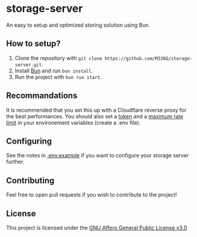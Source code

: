 # storage-server
An easy to setup and optimized storing solution using Bun.

## How to setup?
1. Clone the repository with `git clone https://github.com/M336G/storage-server.git`.
2. Install [Bun](https://bun.sh/) and run `bun install`.
3. Run the project with `bun run start`.

## Recommandations
It is recommended that you set this up with a Cloudflare reverse proxy for the best performances. You should also set a [token](https://github.com/M336G/storage-server/blob/12651f2bed26e6e78dd5d242154c0b5599982056/.env.example#L4) and a [maximum rate limit](https://github.com/M336G/storage-server/blob/12651f2bed26e6e78dd5d242154c0b5599982056/.env.example#L13) in your environement variables (create a .env file).

## Configuring
See the notes in [.env.example](https://github.com/M336G/storage-server/blob/main/.env.example) if you want to configure your storage server further.

## Contributing
Feel free to open pull requests if you wish to contribute to the project!

## License
This project is licensed under the [GNU Affero General Public License v3.0](https://github.com/M336G/storage-server/blob/main/LICENSE)
